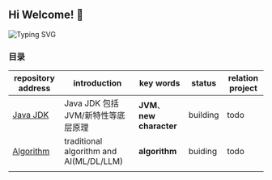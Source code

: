 ## Hi Welcome! 👋

<!--

**Here are some ideas to get you started:**

🙋‍♀️ A short introduction - what is your organization all about?
🌈 Contribution guidelines - how can the community get involved?
👩‍💻 Useful resources - where can the community find your docs? Is there anything else the community should know?
🍿 Fun facts - what does your team eat for breakfast?
🧙 Remember, you can do mighty things with the power of [Markdown](https://docs.github.com/github/writing-on-github/getting-started-with-writing-and-formatting-on-github/basic-writing-and-formatting-syntax)
-->

![Typing SVG](https://cdn.jsdelivr.net/gh/goldstine/MyImages/typing.svg)

### 目录
|repository address|introduction|key words|status|relation project|
|--------|--------|--------|--------|--------|
|[Java JDK](https://github.com/Noahs-Ark-lab/JDK21)|Java JDK 包括JVM/新特性等底层原理|**JVM**、**new character**| building|todo|    
|[Algorithm](https://github.com/Noahs-Ark-lab/algorithm)|traditional algorithm and AI(ML/DL/LLM)|**algorithm**| buiding |todo|    
||||||



















